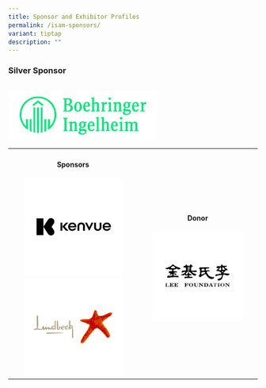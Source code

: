 ```yaml
---
title: Sponsor and Exhibitor Profiles
permalink: /isam-sponsors/
variant: tiptap
description: ""
---
```

<h3><strong>Silver Sponsor</strong><br></h3>
<table style="width: 0px">
<colgroup></colgroup>
<tbody>
<tr></tr>
</tbody>
</table>
<div class="isomer-image-wrapper">
<img style="width: 60%;" height="auto" width="100%" alt="" src="/images/ASCR Sponsors/BI2.png">
</div>
<p></p>
<p></p>
<table style="minWidth: 50px">
<colgroup>
<col>
<col>
</colgroup>
<tbody>
<tr>
<th rowspan="1" colspan="1">
<h4><strong>Sponsors</strong></h4>
<div class="isomer-image-wrapper">
<img style="width: 80%;" height="auto" width="100%" alt="" src="/images/ISAM Sponsors/Kenvue_Isam.png">
</div><a class="isomer-image-wrapper" href="https://www.lundbeck.com/sg"><img style="width: 80%;" height="auto" width="100%" alt="" src="/images/ASCR Sponsors/Lundbeck_v2.png"></a>
</th>
<th rowspan="1" colspan="1">
<h4><strong>Donor</strong></h4>
<div class="isomer-image-wrapper">
<img style="width: 80%;" height="auto" width="100%" alt="" src="/images/ASCR Sponsors/LeeFoundation_v2.png">
</div>
</th>
</tr>
</tbody>
</table>
<p></p>